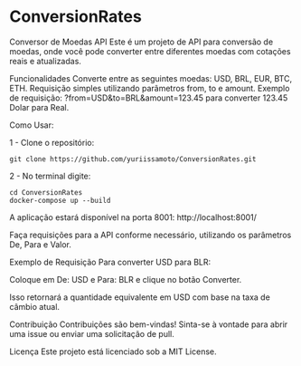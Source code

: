 # ConversionRates

Conversor de Moedas API
Este é um projeto de API para conversão de moedas, onde você pode converter entre diferentes moedas com cotações reais e atualizadas.

Funcionalidades
Converte entre as seguintes moedas: USD, BRL, EUR, BTC, ETH.
Requisição simples utilizando parâmetros from, to e amount.
Exemplo de requisição: ?from=USD&to=BRL&amount=123.45 para converter 123.45 Dolar para Real.


Como Usar:

1 - Clone o repositório:
```
git clone https://github.com/yuriissamoto/ConversionRates.git
```

2 - No terminal digite:
```
cd ConversionRates
docker-compose up --build
```

A aplicação estará disponível na porta 8001: http://localhost:8001/


Faça requisições para a API conforme necessário, utilizando os parâmetros De, Para e Valor.

Exemplo de Requisição
Para converter USD para BLR:

Coloque em De: USD e Para: BLR e clique no botão Converter.

Isso retornará a quantidade equivalente em USD com base na taxa de câmbio atual.

Contribuição
Contribuições são bem-vindas! Sinta-se à vontade para abrir uma issue ou enviar uma solicitação de pull.

Licença
Este projeto está licenciado sob a MIT License.





